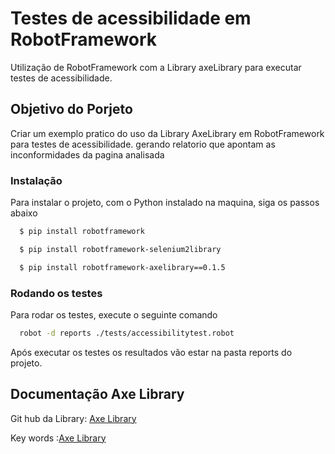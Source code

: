 
# Testes de acessibilidade em RobotFramework

Utilização de RobotFramework com a Library axeLibrary para executar testes de acessibilidade.

## Objetivo do Porjeto

Criar um exemplo pratico do uso da Library AxeLibrary em RobotFramework para testes de acessibilidade. gerando relatorio que apontam as inconformidades da pagina analisada


### Instalação

Para instalar o projeto, com o Python instalado na maquina, siga os passos abaixo

```bash
  $ pip install robotframework
```
```bash
  $ pip install robotframework-selenium2library
```
```bash
  $ pip install robotframework-axelibrary==0.1.5
``` 
### Rodando os testes

Para rodar os testes, execute o seguinte comando

```bash
  robot -d reports ./tests/accessibilitytest.robot
```

Após executar os testes os resultados vão estar na pasta reports do projeto.

## Documentação Axe Library

Git hub da Library: [Axe Library](https://github.com/adiralashiva8/robotframework-axelibrary)

Key words :[Axe Library](https://robotframework-axelibrary.netlify.app/)
